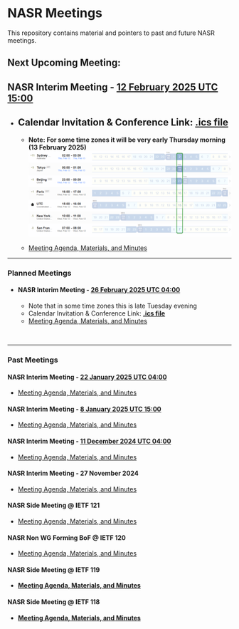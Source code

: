 # NASR Meetings

This repository contains material and pointers to past and future NASR meetings.

## Next Upcoming Meeting:

## NASR Interim Meeting - [12 February 2025 UTC 15:00](https://www.worldtimebuddy.com/?qm=1&lid=100,5391959,5128581,2988507,1816670,1850147&h=100&date=2025-2-12&sln=15-16&hf=1)

- Calendar Invitation & Conference Link: **[.ics file](./NASR-Interim-12-Feb-2025/Material/NASR-12022025.ics)**
    - 
    - **Note: For some time zones it will be very early Thursday morning (13 February 2025)** 
        ![image Meeting Time Zone](./NASR-Interim-12-Feb-2025/Material/NASR-12022025-TZ.png)

    - [Meeting Agenda, Materials, and Minutes](./NASR-Interim-12-Feb-2025/README.md)


---

### Planned Meetings

- #### NASR Interim Meeting - [26 February 2025 UTC 04:00](https://www.worldtimebuddy.com/?qm=1&lid=100,5391959,5128581,2988507,1816670,1850147&h=100&date=2025-2-26&sln=4-5&hf=1) 
    - Note that in some time zones this is late Tuesday evening
    - Calendar Invitation & Conference Link: **[.ics file](./NASR-Interim-26-Feb-2025/Material/NASR-26022025.ics)** 
   - [Meeting Agenda, Materials, and Minutes](./NASR-Interim-26-Feb-2025/README.md)
<br>

---

### Past Meetings

#### NASR Interim Meeting - [22 January 2025 UTC 04:00](https://www.worldtimebuddy.com/?qm=1&lid=100,5391959,5128581,2988507,1816670,1850147&h=100&date=2025-1-22&sln=4-5&hf=1) 

- [Meeting Agenda, Materials, and Minutes](./NASR-Interim-22-Jan-2025/README.md)

#### NASR Interim Meeting - [8 January 2025 UTC 15:00](https://www.worldtimebuddy.com/?qm=1&lid=100,5391959,5128581,2988507,1816670,1850147&h=100&date=2025-1-8&sln=15-16&hf=1)

- [Meeting Agenda, Materials, and Minutes](./NASR-Interim-08-Jan-2025/README.md)

#### NASR Interim Meeting - [11 December 2024 UTC 04:00](https://www.worldtimebuddy.com/?qm=1&lid=100,5391959,5128581,2988507,1816670,1850147&h=100&date=2024-12-11&sln=4-5&hf=1)
  
- [Meeting Agenda, Materials, and Minutes](./NASR-Interim-11-Dec-2024/README.md)

#### NASR Interim Meeting - 27 November 2024

- [Meeting Agenda, Materials, and Minutes](./NASR-Interim-27-Nov-2024/README.md)

#### NASR Side Meeting @ IETF 121

- [Meeting Agenda, Materials, and Minutes](./IETF-121-Side-Meeting/README.md)

#### NASR Non WG Forming BoF @ IETF 120

- [Meeting Agenda, Materials, and Minutes](https://datatracker.ietf.org/meeting/120/session/nasr)

#### NASR Side Meeting @ IETF 119 

-  **[Meeting Agenda, Materials, and Minutes](https://github.com/liuchunchi/nasr_side_meeting)**

#### NASR Side Meeting @ IETF 118

-  **[Meeting Agenda, Materials, and Minutes](https://github.com/liuchunchi/nasr_side_meeting/tree/main/IETF%20118%20Path%20Validation%20Side%20Meeting%20Archive)**